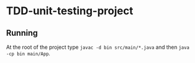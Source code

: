 # TDD-unit-testing-project

## Running

At the root of the project type `javac -d bin src/main/*.java`
and then `java -cp bin main/App`.
